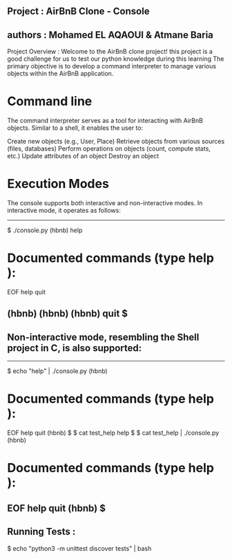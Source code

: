 ## Project : AirBnB Clone - Console
## authors : Mohamed EL AQAOUI & Atmane Baria
Project Overview :
Welcome to the AirBnB clone project! this project is a good challenge for us to test our python knowledge during this learning The primary objective is to develop a command interpreter to manage various objects within the AirBnB application.


# Command line

The command interpreter serves as a tool for interacting with AirBnB objects. Similar to a shell, it enables the user to:

Create new objects (e.g., User, Place)
Retrieve objects from various sources (files, databases)
Perform operations on objects (count, compute stats, etc.)
Update attributes of an object
Destroy an object

# Execution Modes

The console supports both interactive and non-interactive modes. In interactive mode, it operates as follows:

----------------------------------------------------------
$ ./console.py
(hbnb) help

Documented commands (type help <topic>):
========================================
EOF  help  quit

(hbnb)
(hbnb)
(hbnb) quit
$
----------------------------------------------------------

## Non-interactive mode, resembling the Shell project in C, is also supported:

----------------------------------------------------------
$ echo "help" | ./console.py
(hbnb)

Documented commands (type help <topic>):
========================================
EOF  help  quit
(hbnb)
$
$ cat test_help
help
$
$ cat test_help | ./console.py
(hbnb)

Documented commands (type help <topic>):
========================================
EOF  help  quit
(hbnb)
$
---------------------------------------------------------
## Running Tests :
$ echo "python3 -m unittest discover tests" | bash
